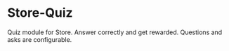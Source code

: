 # Store-Quiz
Quiz module for Store. Answer correctly and get rewarded. Questions and asks are configurable.
